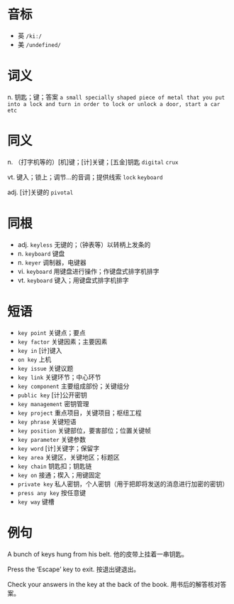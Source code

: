 # 音标

- 英 `/kiː/`
- 美 `/undefined/`

# 词义

n. 钥匙；键；答案
`a small specially shaped piece of metal that you put into a lock and turn in order to lock or unlock a door, start a car etc`

# 同义

n. （打字机等的）[机]键；[计]关键；[五金]钥匙
`digital` `crux`

vt. 键入；锁上；调节…的音调；提供线索
`lock` `keyboard`

adj. [计]关键的
`pivotal`

# 同根

- adj. `keyless` 无键的；（钟表等）以转柄上发条的
- n. `keyboard` 键盘
- n. `keyer` 调制器，电键器
- vi. `keyboard` 用键盘进行操作；作键盘式排字机排字
- vt. `keyboard` 键入；用键盘式排字机排字

# 短语

- `key point` 关键点；要点
- `key factor` 关键因素；主要因素
- `key in` [计]键入
- `on key` 上机
- `key issue` 关键议题
- `key link` 关键环节；中心环节
- `key component` 主要组成部份；关键组分
- `public key` [计]公开密钥
- `key management` 密钥管理
- `key project` 重点项目，关键项目；枢纽工程
- `key phrase` 关键短语
- `key position` 关键部位，要害部位；位置关键帧
- `key parameter` 关键参数
- `key word` [计]关键字；保留字
- `key area` 关键区，关键地区；标题区
- `key chain` 钥匙扣；钥匙链
- `key on` 接通；楔入；用键固定
- `private key` 私人密钥，个人密钥（用于把即将发送的消息进行加密的密钥）
- `press any key` 按任意键
- `key way` 键槽

# 例句

A bunch of keys hung from his belt.
他的皮带上挂着一串钥匙。

Press the ‘Escape’ key to exit.
按退出键退出。

Check your answers in the key at the back of the book.
用书后的解答核对答案。


